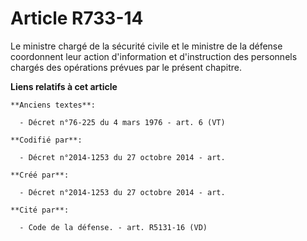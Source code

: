 # Article R733-14

Le ministre chargé de la sécurité civile et le ministre de la défense coordonnent leur action d'information et d'instruction
des personnels chargés des opérations prévues par le présent chapitre.

**Liens relatifs à cet article**

	**Anciens textes**:

	  - Décret n°76-225 du 4 mars 1976 - art. 6 (VT)

	**Codifié par**:

	  - Décret n°2014-1253 du 27 octobre 2014 - art.

	**Créé par**:

	  - Décret n°2014-1253 du 27 octobre 2014 - art.

	**Cité par**:

	  - Code de la défense. - art. R5131-16 (VD)
